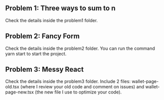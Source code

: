 ## Problem 1: Three ways to sum to n
Check the details inside the problem1 folder.

## Problem 2: Fancy Form
Check the details inside the problem2 folder.
You can run the command yarn start to start the project.

## Problem 3: Messy React
Check the details inside the problem3 folder.
Include 2 files: wallet-page-old.tsx (where I review your old code and comment on issues) and wallet-page-new.tsx (the new file I use to optimize your code).
